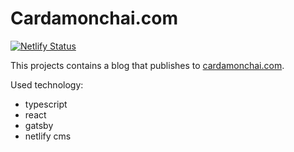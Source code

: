 # Cardamonchai.com

[![Netlify Status](https://api.netlify.com/api/v1/badges/b99f448b-5f41-4d78-89c0-22d0da1ac9b2/deploy-status)](https://app.netlify.com/sites/xenodochial-archimedes-7e795b/deploys)

This projects contains a blog that publishes to [cardamonchai.com](https://cardamonchai.com).

Used technology:

- typescript
- react
- gatsby
- netlify cms
